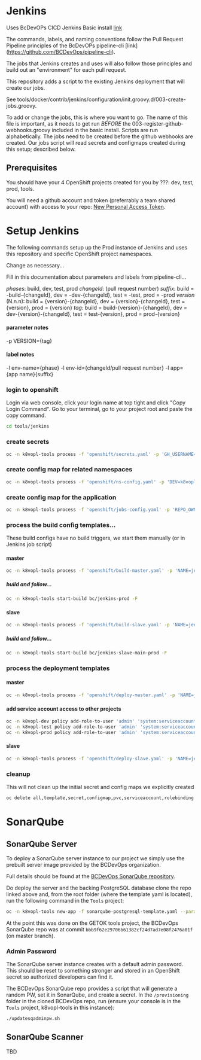 # Jenkins

Uses BcDevOPs CICD Jenkins Basic install  [link](https://github.com/BCDevOps/openshift-components/tree/cvarjao-update-jenkins-basic/cicd/jenkins-basic)

The commands, labels, and naming conventions follow the Pull Request Pipeline principles of the BcDevOPs pipeline-cli [link] (https://github.com/BCDevOps/pipeline-cli).

The jobs that Jenkins creates and uses will also follow those principles and build out an "environment" for each pull request.

This repository adds a script to the existing Jenkins deployment that will create our jobs.

See tools/docker/contrib/jenkins/configuration/init.groovy.d/003-create-jobs.groovy.

To add or change the jobs, this is where you want to go.  The name of this file is important, as it needs to get run *BEFORE* the 003-register-github-webhooks.groovy included in the basic install.  Scripts are run alphabetically.  The jobs need to be created before the github webhooks are created.  Our jobs script will read secrets and configmaps created during this setup; described below.

## Prerequisites

You should have your 4 OpenShift projects created for you by ???: dev, test, prod, tools.

You will need a github account and token (preferrably a team shared account) with access to your repo: [New Personal Access Token](https://github.com/settings/tokens/new?scopes=repo,read:user,user:email,admin:repo_hook).

# Setup Jenkins

The following commands setup up the Prod instance of Jenkins and uses this repository and specific OpenShift project namespaces.

Change as necessary...

Fill in this documentation about parameters and labels from pipeline-cli...

*phases*: build, dev, test, prod
*changeId*: (pull request number)
*suffix*: build = -build-{changeId}, dev = -dev-{changeId}, test = -test, prod = -prod
*version* (N.n.n): build = {version}-{changeId}, dev = {version}-{changeId}, test = {version}, prod = {version}
*tag*: build = build-{version}-{changeId}, dev = dev-{version}-{changeId}, test = test-{version}, prod = prod-{version}

#### parameter notes

-p VERSION={tag}

#### label notes

-l env-name={phase}
-l env-id={changeId/pull request number}
-l app={app name}{suffix}

### login to openshift
Login via web console, click your login name at top tight and click "Copy Login Command".  Go to your terminal, go to your project root and paste the copy command.

```sh
cd tools/jenkins
```

### create secrets

```sh
oc -n k8vopl-tools process -f 'openshift/secrets.yaml' -p 'GH_USERNAME=bcgov-nr-csst' -p 'GH_PASSWORD=<personal_access_token>' | oc  -n k8vopl-tools create -f -
```

### create config map for related namespaces

```sh
oc -n k8vopl-tools process -f 'openshift/ns-config.yaml' -p 'DEV=k8vopl-dev' -p 'TEST=k8vopl-test' -p 'PROD=k8vopl-prod' -p 'TOOLS=k8vopl-tools' | oc  -n k8vopl-tools create -f -
```

### create config map for the application

```sh
oc -n k8vopl-tools process -f 'openshift/jobs-config.yaml' -p 'REPO_OWNER=bcgov' -p 'REPO_NAME=nr-get-token' -p 'APP_NAME=getok' -p 'APP_DOMAIN=pathfinder.gov.bc.ca' | oc -n k8vopl-tools create -f -
```

### process the build config templates...

These build configs have no build triggers, we start them manually (or in Jenkins job script)

#### master

```sh
oc -n k8vopl-tools process -f 'openshift/build-master.yaml' -p 'NAME=jenkins' -p 'SUFFIX=-prod' -p 'VERSION=prod-1.0.0' -p 'SOURCE_REPOSITORY_URL=https://github.com/bcgov/nr-get-token' -p 'SOURCE_REPOSITORY_REF=master' -l app-name=jenkins -l env-name=prod -l env-id=0 -l github-repo=https://github.com/bcgov/nr-get-token -l github-owner=bcgov -l app=jenkins-prod -o yaml | oc -n k8vopl-tools create -f -
```

##### build and follow...

```sh
oc -n k8vopl-tools start-build bc/jenkins-prod -F
```

#### slave

```sh
oc -n k8vopl-tools process -f 'openshift/build-slave.yaml' -p 'NAME=jenkins' -p 'SUFFIX=-prod' -p 'VERSION=prod-1.0.0' -p 'SLAVE_NAME=main' -p 'SOURCE_IMAGE_STREAM_TAG=jenkins:prod-1.0.0' -l app-name=jenkins -l env-name=prod -l env-id=0 -l github-repo=https://github.com/bcgov/nr-get-token -l github-owner=bcgov -l app=jenkins-prod -o yaml | oc -n k8vopl-tools create -f -
```

##### build and follow...

```sh
oc -n k8vopl-tools start-build bc/jenkins-slave-main-prod -F
```

### process the deployment templates

#### master

```sh
oc -n k8vopl-tools process -f 'openshift/deploy-master.yaml' -p 'NAME=jenkins' -p 'SUFFIX=-prod' -p 'VERSION=prod-1.0.0' -p 'ROUTE_HOST=jenkins-prod-k8vopl-tools.pathfinder.gov.bc.ca' -p 'GH_USERNAME=bcgov-nr-csst' -p 'GH_PASSWORD=<personal_access_token>' -l app-name=jenkins -l env-name=prod -l env-id=0 -l github-repo=https://github.com/bcgov/nr-get-token -l github-owner=bcgov -l app=jenkins-prod -o yaml | oc -n k8vopl-tools create -f -

```

#### add service account access to other projects

```sh
oc -n k8vopl-dev policy add-role-to-user 'admin' 'system:serviceaccount:k8vopl-tools:jenkins-prod'
oc -n k8vopl-test policy add-role-to-user 'admin' 'system:serviceaccount:k8vopl-tools:jenkins-prod'
oc -n k8vopl-prod policy add-role-to-user 'admin' 'system:serviceaccount:k8vopl-tools:jenkins-prod'
```

#### slave

```sh
oc -n k8vopl-tools process -f 'openshift/deploy-slave.yaml' -p 'NAME=jenkins' -p 'SUFFIX=-prod' -p 'VERSION=prod-1.0.0' -p 'NAMESPACE=k8vopl-tools' -p 'SLAVE_NAME=build' -p 'SLAVE_LABELS=build deploy test ui-test' -p 'SLAVE_EXECUTORS=3' -p 'CPU_REQUEST=300m' -p 'CPU_LIMIT=2000m' -p 'MEMORY_REQUEST=256Mi' -p 'MEMORY_LIMIT=2Gi' -l app-name=jenkins -l env-name=prod -l env-id=0 -l github-repo=https://github.com/bcgov/nr-get-token -l github-owner=bcgov -l app=jenkins-prod -o yaml | oc -n k8vopl-tools create -f -
```

### cleanup

This will not clean up the initial secret and config maps we explicitly created

```sh
oc delete all,template,secret,configmap,pvc,serviceaccount,rolebinding --selector app=jenkins-prod -n k8vopl-tools
```

# SonarQube

## SonarQube Server

To deploy a SonarQube server instance to our project we simply use the prebuilt server image provided by the BCDevOps organization.

Full details should be found at the [BCDevOps SonarQube repository](https://github.com/BCDevOps/sonarqube).

Do deploy the server and the backing PostgreSQL database clone the repo linked above and, from the root folder (where the template yaml is located), run the following command in the `Tools` project:

```sh
oc -n k8vopl-tools new-app -f sonarqube-postgresql-template.yaml --param=SONARQUBE_VERSION=6.7.5
```

At the point this was done on the GETOK tools project, the BCDevOps SonarQube repo was at commit `bbb9f62e29706b61382cf24d7ad7e08f2476a01f` (on master branch).

### Admin Password

The SonarQube server instance creates with a default admin password. This should be reset to something stronger and stored in an OpenShift secret so authorized developers can find it.

The BCDevOps SonarQube repo provides a script that will generate a random PW, set it in SonarQube, and create a secret.
In the `/provisioning` folder in the cloned BCDevOps repo, run (ensure your console is in the `Tools` project, k8vopl-tools in this instance):

```sh
./updatesqadminpw.sh
```

## SonarQube Scanner

TBD

